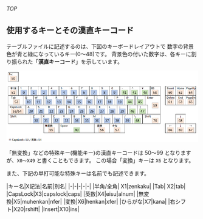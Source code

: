###### TOP

## 使用するキーとその漢直キーコード
テーブルファイルに記述するのは、下図のキーボードレイアウトで
数字の背景色が青と緑になっているキー(0～48)です。
背景色の付いた数字は、各キーに割り振られた「**漢直キーコード**」を示しています。

![Keyboard Layout](image/keyboard-layout.png)

「無変換」などの特殊キー(機能キー)の漢直キーコードは 50～99 となりますが、`X0～X49` と書くこともできます。
この場合「変換」キーは `X6` となります。

また、下記の単打可能な特殊キーは名前でも記述できます。

|キー名|X記法|名前|別名|
|-|-|-|-|-|
|半角/全角| X1|zenkaku|
|Tab| X2|tab|
|CapsLock|X3|capslock|caps|
|英数|X4|eisu|alnum|
|無変換|X5|muhenkan|nfer|
|変換|X6|henkan|xfer|
|ひらがな|X7|kana|
|右シフト|X20|rshift|
|Insert|X10|ins|
